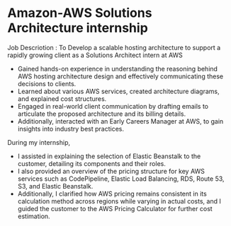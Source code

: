 # Amazon-AWS Solutions Architecture internship

Job Descriotion : To Develop a scalable hosting architecture to support a rapidly growing client as a Solutions Architect intern at AWS

- Gained hands-on experience in understanding the reasoning behind AWS hosting architecture design and effectively communicating these decisions to clients. 
- Learned about various AWS services, created architecture diagrams, and explained cost structures.
- Engaged in real-world client communication by drafting emails to articulate the proposed architecture and its billing details.
- Additionally, interacted with an Early Careers Manager at AWS, to gain insights into industry best practices.
 
During my internship, 
- I assisted in explaining the selection of Elastic Beanstalk to the customer, detailing its components and their roles.
- I also provided an overview of the pricing structure for key AWS services such as CodePipeline, Elastic Load Balancing, RDS, Route 53, S3, and Elastic Beanstalk.
- Additionally, I clarified how AWS pricing remains consistent in its calculation method across regions while varying in actual costs, and I guided the customer to the AWS Pricing Calculator for further cost estimation.
